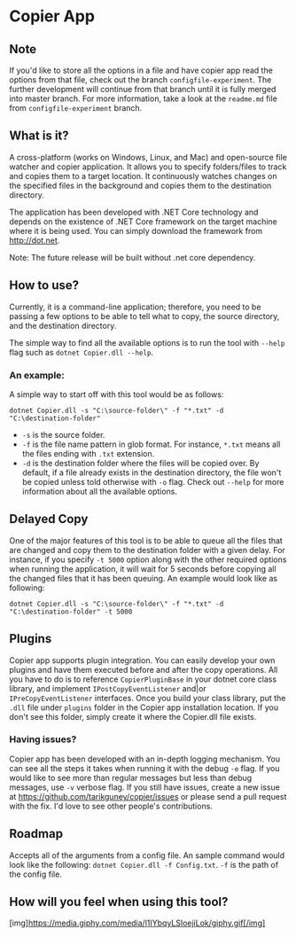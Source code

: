 # Copier App
## Note

If you'd like to store all the options in a file and have copier app read the options from that file, check out the branch `configfile-experiment`. The further development will continue from that branch until it is fully merged into master branch. For more information, take a look at the `readme.md` file from `configfile-experiment` branch.

## What is it?
A cross-platform (works on Windows, Linux, and Mac) and open-source file watcher and copier application. It allows you to specify folders/files to track and copies them to a target location. It continuously watches changes on the specified files in the background and copies them to the destination directory.

The application has been developed with .NET Core technology and depends on the existence of .NET Core framework on the target machine where it is being used. You can simply download the framework from http://dot.net.

Note: The future release will be built without .net core dependency.

## How to use?
Currently, it is a command-line application; therefore, you need to be passing a few options to be able to tell what to copy, the source directory, and the destination directory.

The simple way to find all the available options is to run the tool with `--help` flag such as `dotnet Copier.dll --help`.

### An example:
A simple way to start off with this tool would be as follows:

```dotnet Copier.dll -s "C:\source-folder\" -f "*.txt" -d "C:\destination-folder"```

- `-s` is the source folder.
- `-f` is the file name pattern in glob format. For instance, `*.txt` means all the files ending with `.txt` extension.
- `-d` is the destination folder where the files will be copied over.
By default, if a file already exists in the destination directory, the file won't be copied unless told otherwise with `-o` flag. Check out `--help` for more information about all the available options.

## Delayed Copy
One of the major features of this tool is to be able to queue all the files that are changed and copy them to the destination folder with a given delay. For instance, if you specify `-t 5000` option along with the other required options when running the application, it will wait for 5 seconds before copying all the changed files that it has been queuing. An example would look like as following:

```dotnet Copier.dll -s "C:\source-folder\" -f "*.txt" -d "C:\destination-folder" -t 5000```

## Plugins
Copier app supports plugin integration. You can easily develop your own plugins and have them executed before and after the copy operations. All you have to do is to reference `CopierPluginBase` in your dotnet core class library, and implement `IPostCopyEventListener` and|or `IPreCopyEventListener` interfaces. Once you build your class library, put the `.dll` file under `plugins` folder in the Copier app installation location. If you don't see this folder, simply create it where the Copier.dll file exists.

### Having issues?
Copier app has been developed with an in-depth logging mechanism. You can see all the steps it takes when running it with the debug `-e` flag. If you would like to see more than regular messages but less than debug messages, use `-v` verbose flag. If you still have issues, create a new issue at https://github.com/tarikguney/copier/issues or please send a pull request with the fix. I'd love to see other people's contributions.

## Roadmap
Accepts all of the arguments from a config file. An sample command would look like the following: `dotnet Copier.dll -f Config.txt`. `-f` is the path of the config file.

## How will you feel when using this tool?

[img]https://media.giphy.com/media/l1IYbqyLSloejiLok/giphy.gif[/img]
